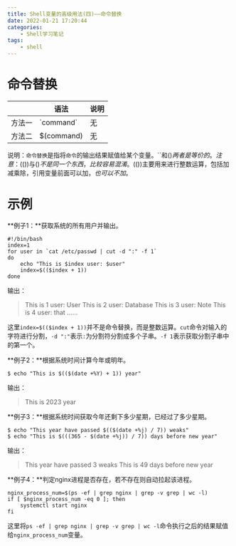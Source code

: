 ```yaml
---
title: Shell变量的高级用法(四)——命令替换
date: 2022-01-21 17:20:44
categories:
    - Shell学习笔记
tags:
    - shell
---
```


# 命令替换

| | 语法 | 说明 |
| --- | --- | --- |
| 方法一 | \`command` | 无 |
| 方法二 | \$(command) | 无 |

说明：`命令替换`是指将`命令`的输出结果赋值给某个变量。``和$()两者是等价的。
注意：$(())与$()不是同一个东西，比较容易混淆。$(())主要用来进行整数运算，包括加减乘除，引用变量前面可以加$，也可以不加$。

# 示例

**例子1：**获取系统的所有用户并输出。
	
```
#!/bin/bash
index=1
for user in `cat /etc/passwd | cut -d ":" -f 1`
do
	echo "This is $index user: $user"
	index=$(($index + 1))
done
```

输出：
>This is 1 user: User
This is 2 user: Database
This is 3 user: Note
This is 4 user: that
......

这里`index=$(($index + 1))`并不是命令替换，而是整数运算。`cut`命令对输入的字符进行分割，`-d ":"`表示`:`为分割符分割成多个子串。`-f 1`表示获取分割子串中的第一个。


**例子2：**根据系统时间计算今年或明年。
	
```
$ echo "This is $(($(date +%Y) + 1)) year"
```

输出：
>This is 2023 year

**例子3：**根据系统时间获取今年还剩下多少星期，已经过了多少星期。

```
$ echo "This year have passed $(($(date +%j) / 7)) weaks"
$ echo "This is $(((365 - $(date +%j)) / 7)) days before new year"
```

输出：
>This year have passed 3 weaks
This is 49 days before new year

**例子4：**判定nginx进程是否存在，若不存在则自动拉起该进程。
	
```
nginx_process_num=$(ps -ef | grep nginx | grep -v grep | wc -l)
if [ $nginx_process_num -eq 0 ]; then
	systemctl start nginx
fi
```

这里将`ps -ef | grep nginx | grep -v grep | wc -l`命令执行之后的结果赋值给`nginx_process_num`变量。
